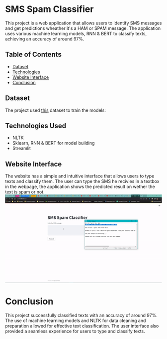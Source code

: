 
# SMS Spam Classifier

This project is a web application that allows users to identify SMS messages and get predictions wheather it's a HAM or SPAM message. The application uses various machine learning models, RNN & BERT to classify texts, achieving an accuracy of around 97%.

## Table of Contents
* [Dataset](#Dataset)
* [Technologies](#Technologies-Used)
* [Website Interface](#Website-Interface)
* [Conclusion](#Conclusion)

## Dataset
The project used [this](https://www.kaggle.com/datasets/uciml/sms-spam-collection-dataset) dataset to train the models:


## Technologies Used
* NLTK
* Sklearn, RNN & BERT for model building
* Streamlit 

## Website Interface
The website has a simple and intuitive interface that allows users to type texts and classify them. The user can type the SMS he recivies in a textbox in the webpage, the application shows the predicted result on wether the text is spam or not.
![result1](Output.gif)


# Conclusion
This project successfully classified texts with an accuracy of around 97%. The use of machine learning models and NLTK for data cleaning and preparation allowed for effective text classification. The user interface also provided a seamless experience for users to type and classify texts.




